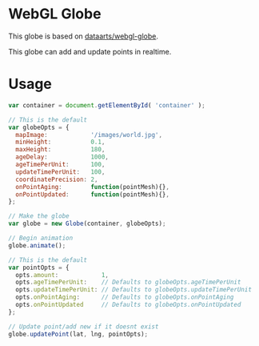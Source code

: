 # WebGL Globe

This globe is based on [dataarts/webgl-globe](https://github.com/dataarts/webgl-globe).

This globe can add and update points in realtime.

# Usage

```javascript
var container = document.getElementById( 'container' );

// This is the default
var globeOpts = {
  mapImage:            '/images/world.jpg',
  minHeight:           0.1,
  maxHeight:           180,
  ageDelay:            1000,
  ageTimePerUnit:      100,
  updateTimePerUnit:   100,
  coordinatePrecision: 2,
  onPointAging:        function(pointMesh){},
  onPointUpdated:      function(pointMesh){},
};

// Make the globe
var globe = new Globe(container, globeOpts);

// Begin animation
globe.animate();

// This is the default
var pointOpts = {
  opts.amount:            1,
  opts.ageTimePerUnit:    // Defaults to globeOpts.ageTimePerUnit
  opts.updateTimePerUnit: // Defaults to globeOpts.updateTimePerUnit
  opts.onPointAging:      // Defaults to globeOpts.onPointAging
  opts.onPointUpdated     // Defaults to globeOpts.onPointUpdated
};

// Update point/add new if it doesnt exist
globe.updatePoint(lat, lng, pointOpts);
```
